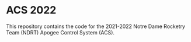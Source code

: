 # ACS 2022

This repository contains the code for the 2021-2022 Notre Dame Rocketry
Team (NDRT) Apogee Control System (ACS).
